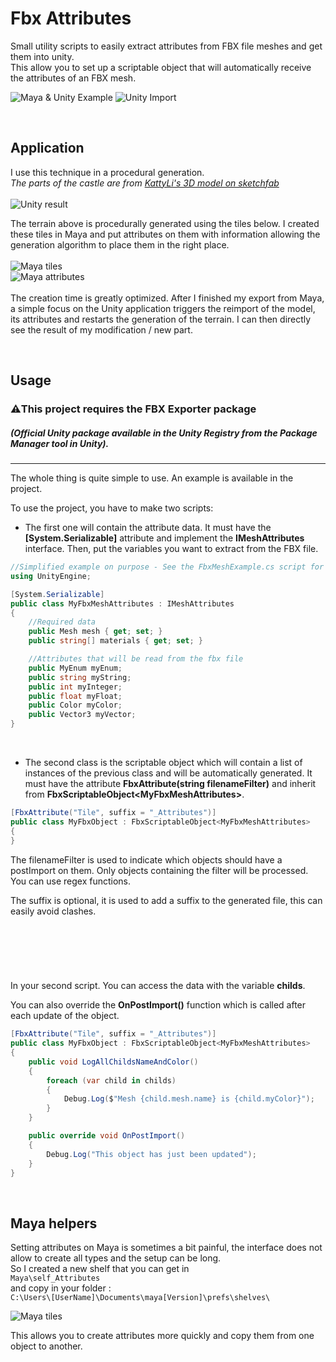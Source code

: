 # Fbx Attributes
Small utility scripts to easily extract attributes from FBX file meshes and get them into unity.</br>
This allow you to set up a scriptable object that will automatically receive the attributes of an FBX mesh.

<!--#Include<div class="HorizontalLayout">-->
![Maya & Unity Example](Media/Image_01.png)
![Unity Import](Media/Image_02.gif)
<!--#Include</div>-->

&nbsp;

## Application

I use this technique in a procedural generation.<br/>
*The parts of the castle are from [KattyLi's 3D model on sketchfab](https://sketchfab.com/3d-models/3-medieval-towers-8b509574fc8a442fa88ed85506bcb416)*<br/><br/>
![Unity result](Media/Image_05.jpg?raw=true)

The terrain above is procedurally generated using the tiles below.
I created these tiles in Maya and put attributes on them with information allowing the generation algorithm to place them in the right place.<br/><br/>
![Maya tiles](Media/Image_03.png?raw=true)<br/>
![Maya attributes](Media/Image_04.png?raw=true)<br/><br/>
The creation time is greatly optimized. After I finished my export from Maya, a simple focus on the Unity application triggers the reimport of the model, its attributes and restarts the generation of the terrain. I can then directly see the result of my modification / new part.<br/>

&nbsp;

## Usage
### ⚠️**This project requires the FBX Exporter package** 
##### *(Official Unity package available in the Unity Registry from the Package Manager tool in Unity).*
-----
The whole thing is quite simple to use. An example is available in the project.

To use the project, you have to make two scripts:

 - The first one will contain the attribute data. It must have the **[System.Serializable]** attribute and implement the **IMeshAttributes** interface. Then, put the variables you want to extract from the FBX file.

```csharp
//Simplified example on purpose - See the FbxMeshExample.cs script for more details
using UnityEngine;

[System.Serializable]
public class MyFbxMeshAttributes : IMeshAttributes
{
    //Required data 
    public Mesh mesh { get; set; }
    public string[] materials { get; set; }

    //Attributes that will be read from the fbx file
    public MyEnum myEnum;
    public string myString;
    public int myInteger;
    public float myFloat;
    public Color myColor;
    public Vector3 myVector;
}
```
&nbsp;
 - The second class is the scriptable object which will contain a list of instances of the previous class and will be automatically generated. 
It must have the attribute **FbxAttribute(string filenameFilter)** and inherit from **FbxScriptableObject\<MyFbxMeshAttributes\>**.

```csharp
[FbxAttribute("Tile", suffix = "_Attributes")]
public class MyFbxObject : FbxScriptableObject<MyFbxMeshAttributes>
{
}
```
The filenameFilter is used to indicate which objects should have a postImport on them. Only objects containing the filter will be processed. You can use regex functions.
  
The suffix is optional, it is used to add a suffix to the generated file, this can easily avoid clashes.

&emsp;
-----
&emsp;

In your second script. You can access the data with the variable **childs**.

You can also override the **OnPostImport()** function which is called after each update of the object.

```csharp
[FbxAttribute("Tile", suffix = "_Attributes")]
public class MyFbxObject : FbxScriptableObject<MyFbxMeshAttributes>
{
    public void LogAllChildsNameAndColor()
    {
        foreach (var child in childs)
        {
            Debug.Log($"Mesh {child.mesh.name} is {child.myColor}");
        }
    }

    public override void OnPostImport()
    {
        Debug.Log("This object has just been updated");
    }
}
```

&emsp;
## Maya helpers

Setting attributes on Maya is sometimes a bit painful, the interface does not allow to create all types and the setup can be long.<br/>
So I created a new shelf that you can get in<br/>
```Maya\self_Attributes```<br/>
and copy in your folder :<br/>
```C:\Users\[UserName]\Documents\maya[Version]\prefs\shelves\```

![Maya tiles](Media/Image_06.png?raw=true)<br/>

This allows you to create attributes more quickly and copy them from one object to another.
